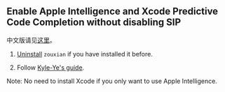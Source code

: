 ## Enable Apple Intelligence and Xcode Predictive Code Completion without disabling SIP

中文版请见[这里](https://github.com/CatMe0w/zouxian/blob/master/repatriate_guide_zh.md)。

1. [Uninstall](https://github.com/CatMe0w/zouxian?tab=readme-ov-file#uninstall) `zouxian` if you have installed it before.

2. Follow [Kyle-Ye's guide](https://github.com/Kyle-Ye/XcodeLLMEligible).

Note: No need to install Xcode if you only want to use Apple Intelligence.
